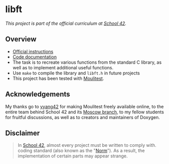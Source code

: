 # libft

*This project is part of the official curriculum at [School 42](https://en.wikipedia.org/wiki/42_(school)).*

## Overview


* [Official instructions](docs/subjects/libft.en.pdf)
* [Code documentation](https://almayor.github.io/libft/)
* The task is to recreate various functions from the standard C library, as well as to implement additional useful functions.
* Use `make` to compile the library and `libft.h` in future projects
* This project has been tested with [Moulitest](https://github.com/yyang42/moulitest).

## Acknowledgements

My thanks go to [yyang42](https://github.com/yyang42) for making Moulitest freely available online, to the entire team behind School 42 and its [Moscow branch](https://21-school.ru
), to my fellow students for fruitful discussions, as well as to creators and maintainers of Doxygen.

## Disclaimer
> In [School 42](https://en.wikipedia.org/wiki/42_(school)), almost every project must be written to comply with. coding standard (also known as the "[Norm](./docs/subjects/norme.en.pdf)"). As a result, the implementation of certain parts may appear strange.


